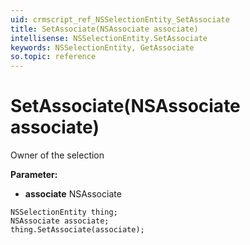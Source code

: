 ```yaml
---
uid: crmscript_ref_NSSelectionEntity_SetAssociate
title: SetAssociate(NSAssociate associate)
intellisense: NSSelectionEntity.SetAssociate
keywords: NSSelectionEntity, GetAssociate
so.topic: reference
---
```


# SetAssociate(NSAssociate associate)

Owner of the selection

**Parameter:** 
* **associate** NSAssociate

```crmscript
NSSelectionEntity thing;
NSAssociate associate;
thing.SetAssociate(associate);
```

